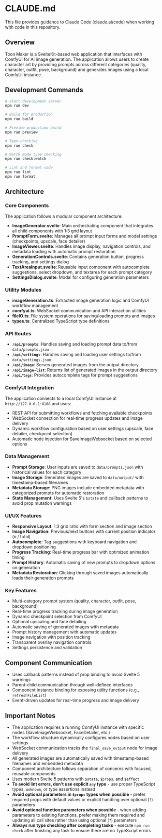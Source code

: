 # CLAUDE.md

This file provides guidance to Claude Code (claude.ai/code) when working with code in this repository.

## Overview

Toon Maker is a SvelteKit-based web application that interfaces with ComfyUI for AI image generation. The application allows users to create character art by providing prompts across different categories (quality, character, outfit, pose, background) and generates images using a local ComfyUI instance.

## Development Commands

```bash
# Start development server
npm run dev

# Build for production
npm run build

# Preview production build
npm run preview

# Type checking
npm run check

# Watch mode type checking
npm run check:watch

# Lint and format code
npm run lint
npm run format
```

## Architecture

### Core Components

The application follows a modular component architecture:

- **ImageGenerator.svelte**: Main orchestrating component that integrates all child components with 1:3 grid layout
- **PromptForm.svelte**: Manages all prompt input forms and model settings (checkpoints, upscale, face detailer)
- **ImageViewer.svelte**: Handles image display, navigation controls, and metadata loading with automatic prompt restoration
- **GenerationControls.svelte**: Contains generation button, progress tracking, and settings dialog
- **TextAreaInput.svelte**: Reusable input component with autocomplete suggestions, select dropdown, and textarea for each prompt category
- **SettingsDialog.svelte**: Modal for configuring generation parameters

### Utility Modules

- **imageGeneration.ts**: Extracted image generation logic and ComfyUI workflow management
- **comfyui.ts**: WebSocket communication and API interaction utilities
- **fileIO.ts**: File system operations for saving/loading prompts and images
- **types.ts**: Centralized TypeScript type definitions

### API Routes

- **`/api/prompts`**: Handles saving and loading prompt data to/from `data/prompts.json`
- **`/api/settings`**: Handles saving and loading user settings to/from `data/settings.json`
- **`/api/image`**: Serves generated images from the output directory
- **`/api/image-list`**: Returns list of generated images in the output directory
- **`/api/tags`**: Provides autocomplete tags for prompt suggestions

### ComfyUI Integration

The application connects to a local ComfyUI instance at `http://127.0.0.1:8188` and uses:
- REST API for submitting workflows and fetching available checkpoints
- WebSocket connection for real-time progress updates and image delivery
- Dynamic workflow configuration based on user settings (upscale, face detailer, checkpoint selection)
- Automatic node injection for SaveImageWebsocket based on selected options

### Data Management

- **Prompt Storage**: User inputs are saved to `data/prompts.json` with historical values for each category
- **Image Storage**: Generated images are saved to `data/output/` with timestamp-based filenames
- **Metadata Storage**: PNG images include embedded metadata with categorized prompts for automatic restoration
- **State Management**: Uses Svelte 5's `$state` and callback patterns to avoid prop mutation warnings

### UI/UX Features

- **Responsive Layout**: 1:3 grid ratio with form section and image section
- **Image Navigation**: Previous/next buttons with current position indicator (n / total)
- **Autocomplete**: Tag suggestions with keyboard navigation and dropdown positioning
- **Progress Tracking**: Real-time progress bar with optimized animation timing
- **Prompt History**: Automatic saving of new prompts to dropdown options on generation
- **Metadata Restoration**: Clicking through saved images automatically loads their generation prompts

### Key Features

- Multi-category prompt system (quality, character, outfit, pose, background)
- Real-time progress tracking during image generation
- Dynamic checkpoint selection from ComfyUI
- Optional upscaling and face detailing
- Automatic saving of generated images with metadata
- Prompt history management with automatic updates
- Image navigation with position tracking
- Transparent overlay navigation controls
- Settings persistence and validation

## Component Communication

- Uses callback patterns instead of prop binding to avoid Svelte 5 warnings
- Parent-child communication through well-defined interfaces
- Component instance binding for exposing utility functions (e.g., `refreshFileList`)
- Event-driven updates for real-time progress and image delivery

## Important Notes

- The application requires a running ComfyUI instance with specific nodes (SaveImageWebsocket, FaceDetailer, etc.)
- The workflow structure dynamically configures nodes based on user settings
- WebSocket communication tracks the `final_save_output` node for image delivery
- All generated images are automatically saved with timestamp-based filenames and embedded metadata
- Component architecture follows separation of concerns with focused, reusable components
- Uses modern Svelte 5 patterns with `$state`, `$props`, and `$effect`
- **To avoid lint errors, don't use explicit `any` type** - use proper TypeScript types, `unknown`, or type assertions instead
- **Avoid optional parameters in `$props` types when possible** - prefer required props with default values or explicit handling over optional (`?`) parameters
- **Avoid optional function parameters when possible** - when adding parameters to existing functions, prefer making them required and updating all call sites rather than using optional (`?`) parameters
- **Always run type checking after completing tasks** - execute `npm run check` after finishing any task to ensure there are no TypeScript errors